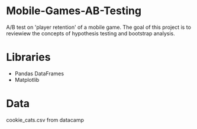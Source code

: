 # Mobile-Games-AB-Testing
A/B test on 'player retention' of a mobile game. 
The goal of this project is to reviewiew the concepts of hypothesis testing and bootstrap analysis.

# Libraries
- Pandas DataFrames
- Matplotlib

# Data
cookie_cats.csv
from datacamp
